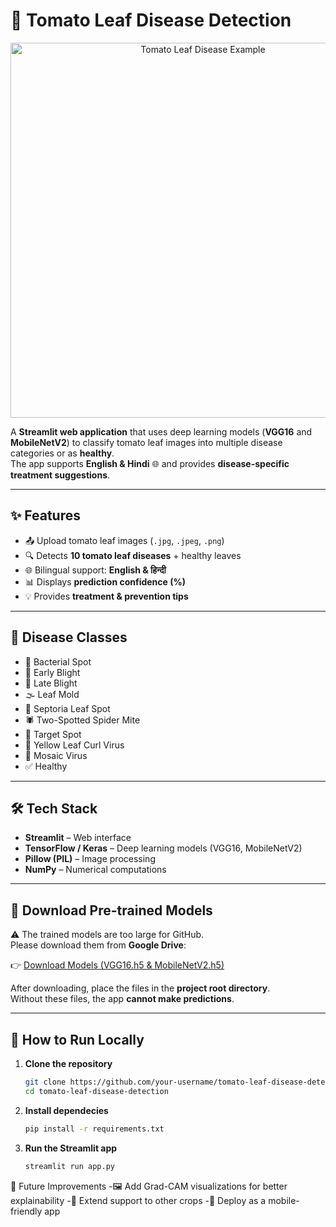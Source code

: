 # 🍅 Tomato Leaf Disease Detection

<p align="center">
  <img src="https://media.springernature.com/lw685/springer-static/image/art%3A10.1007%2Fs41348-022-00608-5/MediaObjects/41348_2022_608_Fig1_HTML.jpg" 
       alt="Tomato Leaf Disease Example" width="600">
</p>

A **Streamlit web application** that uses deep learning models (**VGG16** and **MobileNetV2**) to classify tomato leaf images into multiple disease categories or as **healthy**.  
The app supports **English & Hindi** 🌐 and provides **disease-specific treatment suggestions**.

---

## ✨ Features

- 📤 Upload tomato leaf images (`.jpg`, `.jpeg`, `.png`)
- 🔍 Detects **10 tomato leaf diseases** + healthy leaves
- 🌐 Bilingual support: **English & हिन्दी**
- 📊 Displays **prediction confidence (%)**
- 💡 Provides **treatment & prevention tips**

---

## 🧪 Disease Classes

- 🦠 Bacterial Spot  
- 🍂 Early Blight  
- 🍁 Late Blight  
- 🌫️ Leaf Mold  
- 🔴 Septoria Leaf Spot  
- 🕷️ Two-Spotted Spider Mite  
- 🎯 Target Spot  
- 🍃 Yellow Leaf Curl Virus  
- 🧩 Mosaic Virus  
- ✅ Healthy  

---

## 🛠️ Tech Stack

- **Streamlit** – Web interface  
- **TensorFlow / Keras** – Deep learning models (VGG16, MobileNetV2)  
- **Pillow (PIL)** – Image processing  
- **NumPy** – Numerical computations  

---

## 🔽 Download Pre-trained Models

⚠️ The trained models are too large for GitHub.  
Please download them from **Google Drive**:

👉 [Download Models (VGG16.h5 & MobileNetV2.h5)](https://drive.google.com/drive/folders/1iO95xNg87nOhkJXlhI3yj2lxn2nf-2U8?usp=sharing)  

After downloading, place the files in the **project root directory**.  
Without these files, the app **cannot make predictions**.  

---

## 🚀 How to Run Locally

1. **Clone the repository**
   ```bash
   git clone https://github.com/your-username/tomato-leaf-disease-detection.git
   cd tomato-leaf-disease-detection
2. **Install dependecies**
   ```bash
   pip install -r requirements.txt
1. **Run the Streamlit app**
   ```bash
   streamlit run app.py
   
📌 Future Improvements
    -🖼️ Add Grad-CAM visualizations for better explainability
    -🌱 Extend support to other crops
    -📱 Deploy as a mobile-friendly app
